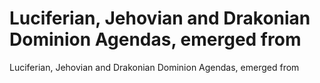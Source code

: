 # Luciferian, Jehovian and Drakonian Dominion Agendas, emerged from

Luciferian, Jehovian and Drakonian Dominion Agendas, emerged from